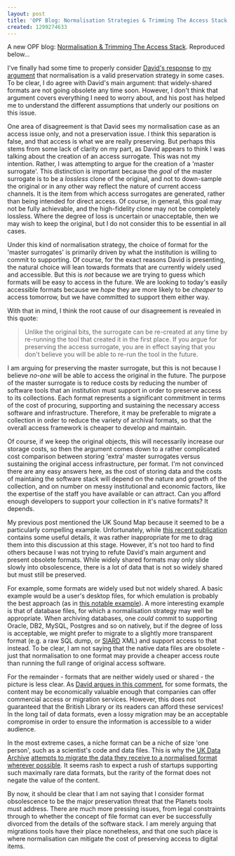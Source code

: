 ```yaml
---
layout: post
title: 'OPF Blog: Normalisation Strategies & Trimming The Access Stack'
created: 1299274633
---
```

<p>
A new OPF blog: <a href="http://www.openplanetsfoundation.org/node/647">Normalisation & Trimming The Access Stack</a>. Reproduced below...
</p>
<!--break-->
<p>
I've finally had some time to properly consider <a href="http://blog.dshr.org/2011/01/why-migrate-formats-debate-continues.html">David's response</a> to <a href="http://www.openplanetsfoundation.org/node/592">my argument</a> that normalisation is a valid preservation strategy in some cases. To be clear, I do agree with David's main argument: that widely-shared formats are not going obsolete any time soon. However, I don't think that argument covers everything I need to worry about, and his post has helped me to understand the different assumptions that underly our positions on this issue.
</p><p>
One area of disagreement is that David sees my normalisation case as an access issue only, and not a preservation issue. I think this separation is false, and that access is what we are really preserving. But perhaps this stems from some lack of clarity on my part, as David appears to think I was talking about the creation of an access surrogate. This was not my intention. Rather, I was attempting to argue for the creation of a 'master surrogate'. This distinction is important because the <i>goal</i> of the master surrogate is to be a <i>lossless</i> clone of the original, and not to down-sample the original or in any other way reflect the nature of current access channels. It is the item from which access surrogates are generated, rather than being intended for direct access. Of course, in general, this goal may not be fully achievable, and the high-fidelity clone may not be completely lossless. Where the degree of loss is uncertain or unacceptable, then we may wish to keep the original, but I do not consider this to be essential in all cases.
</p><p>
Under this kind of normalisation strategy, the choice of format for the 'master surrogates' is primarily driven by what the institution is willing to commit to supporting. Of course, for the exact reasons David is presenting, the natural choice will lean towards formats that are currently widely used and accessible. But this is <i>not</i> because we are trying to guess which formats will be easy to access in the future. We are looking to today's easily accessible formats because we <i>hope</i> they are more likely to be <i>cheaper</i> to access tomorrow, but we have committed to support them either way.
</p><p>
With that in mind, I think the root cause of our disagreement is revealed in this quote:
</p>
<blockquote>
Unlike the original bits, the surrogate can be re-created at any time by re-running the tool that created it in the first place. If you argue for preserving the access surrogate, you are in effect saying that you don't believe you will be able to re-run the tool in the future.
</blockquote>
<p>
I am arguing for preserving the master surrogate, but this is not because I believe <i>no-one</i> will be able to access the original in the future. The purpose of the master surrogate is to reduce costs by reducing the number of software tools that an institution must support in order to preserve access to its collections. Each format represents a significant commitment in terms of the cost of procuring, supporting and sustaining the necessary access software and infrastructure. Therefore, it may be preferable to migrate a collection in order to reduce the variety of archival formats, so that the overall access framework is cheaper to develop and maintain. 
</p><p>
Of course, if we keep the original objects, this will necessarily increase our storage costs, so then the argument comes down to a rather complicated cost comparison between storing 'extra' master surrogates versus sustaining the original access infrastructure, per format. I'm not convinced there are any easy answers here, as the cost of storing data and the costs of maintaing the software stack will depend on the nature and growth of the collection, and on number on messy institutional and economic factors, like the expertise of the staff you have available or can attract. Can you afford enough developers to support your collection in it's native formats? It depends.
</p><p>
My previous post mentioned the UK Sound Map because it seemed to be a particularly compelling example. Unfortunately, while <a href="http://www.ariadne.ac.uk/issue66/pennock-clark/">this recent publication</a> contains some useful details, it was rather inappropriate for me to drag them into this discussion at this stage. However, it's not too hard to find others because I was not trying to refute David's main argument and present obsolete formats. While widely shared formats may only slide slowly into obsolescence, there is a lot of data that is not so widely shared but must still be preserved.
</p><p>
For example, some formats are widely used but not widely shared. A basic example would be a user's desktop files, for which emulation is probably the best approach (as in <a href="http://www.emory.edu/home/academics/libraries/salman-rushdie.html">this notable example</a>). A more interesting example is that of database files, for which a normalisation strategy may well be appropriate. When archiving databases, one <i>could</i> commit to supporting Oracle, DB2, MySQL, Postgres and so on natively, but if the degree of loss is acceptable, we might prefer to migrate to a slightly more transparent format (e.g. a raw SQL dump, or <a href="http://www.bar.admin.ch/dienstleistungen/00823/00825/index.html?lang=en">SIARD</a> XML) and support access to that instead. To be clear, I am not saying that the native data files are obsolete - just that normalisation to one format may provide a cheaper access route than running the full range of original access software.
</p><p>
For the remainder - formats that are neither widely used or shared - the picture is less clear. As <a href="http://blog.dshr.org/2010/11/half-life-of-digital-formats.html?showComment=1291163020480#c3279152844671257639">David argues in this comment</a>, for some formats, the content may be economically valuable enough that companies can offer commercial access or migration services. However, this does not guaranteed that the British Library or its readers can afford these services! In the long tail of data formats, even a lossy migration may be an acceptable compromise in order to ensure the information is accessible to a wider audience. 
</p><p>
In the most extreme cases, a niche format can be a niche of size 'one person', such as a scientist's code and data files. This is why the <a href="http://www.data-archive.ac.uk/">UK Data Archive</a> <a href="http://www.data-archive.ac.uk/media/54770/ukda081-ds-quantitativedataprocessingprocedures.pdf">attempts to migrate the data they receive to a normalised format wherever possible</a>. It seems rash to expect a rush of startups supporting such maximally rare data formats, but the rarity of the format does not negate the value of the content.
</p><p>
By now, it should be clear that I am not saying that I consider format obsolescence to be the major preservation threat that the Planets tools must address. There are much more pressing issues, from legal constraints through to whether the concept of file format can ever be successfully divorced from the details of the software stack. I am merely arguing that migrations tools have their place nonetheless, and that one such place is where normalisation can mitigate the cost of preserving access to digital items.
</p>
